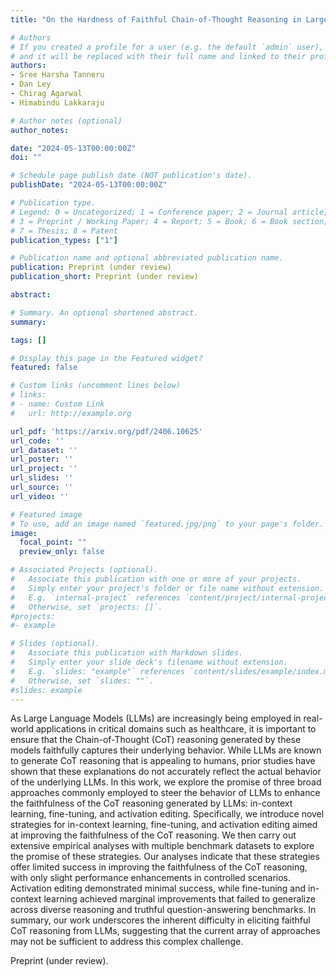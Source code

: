 ```yaml
---
title: "On the Hardness of Faithful Chain-of-Thought Reasoning in Large Language Models"

# Authors
# If you created a profile for a user (e.g. the default `admin` user), write the username (folder name) here 
# and it will be replaced with their full name and linked to their profile.
authors:
- Sree Harsha Tanneru
- Dan Ley
- Chirag Agarwal
- Himabindu Lakkaraju

# Author notes (optional)
author_notes: 

date: "2024-05-13T00:00:00Z"
doi: ""

# Schedule page publish date (NOT publication's date).
publishDate: "2024-05-13T00:00:00Z"

# Publication type.
# Legend: 0 = Uncategorized; 1 = Conference paper; 2 = Journal article;
# 3 = Preprint / Working Paper; 4 = Report; 5 = Book; 6 = Book section;
# 7 = Thesis; 8 = Patent
publication_types: ["1"]

# Publication name and optional abbreviated publication name.
publication: Preprint (under review)
publication_short: Preprint (under review)

abstract: 

# Summary. An optional shortened abstract.
summary: 

tags: []

# Display this page in the Featured widget?
featured: false

# Custom links (uncomment lines below)
# links:
# - name: Custom Link
#   url: http://example.org

url_pdf: 'https://arxiv.org/pdf/2406.10625'
url_code: ''
url_dataset: ''
url_poster: ''
url_project: ''
url_slides: ''
url_source: ''
url_video: ''

# Featured image
# To use, add an image named `featured.jpg/png` to your page's folder. 
image:
  focal_point: ""
  preview_only: false

# Associated Projects (optional).
#   Associate this publication with one or more of your projects.
#   Simply enter your project's folder or file name without extension.
#   E.g. `internal-project` references `content/project/internal-project/index.md`.
#   Otherwise, set `projects: []`.
#projects:
#- example

# Slides (optional).
#   Associate this publication with Markdown slides.
#   Simply enter your slide deck's filename without extension.
#   E.g. `slides: "example"` references `content/slides/example/index.md`.
#   Otherwise, set `slides: ""`.
#slides: example
---
```


As Large Language Models (LLMs) are increasingly being employed in real-world applications in critical domains such as healthcare, it is important to ensure that the Chain-of-Thought (CoT) reasoning generated by these models faithfully captures their underlying behavior.
While LLMs are known to generate CoT reasoning that is appealing to humans, prior studies have shown that these explanations do not accurately reflect the actual behavior of the underlying LLMs. In this work, we explore the promise of three broad approaches commonly employed to steer the behavior of LLMs to enhance the faithfulness of the CoT reasoning generated by LLMs: in-context learning, fine-tuning, and activation editing. Specifically, we introduce novel strategies for in-context learning, fine-tuning, and activation editing aimed at improving the faithfulness of the CoT reasoning. We then carry out extensive empirical analyses with multiple benchmark datasets to explore the promise of these strategies. Our analyses indicate that these strategies offer limited success in improving the faithfulness of the CoT reasoning, with only slight performance enhancements in controlled scenarios. Activation editing demonstrated minimal success, while fine-tuning and in-context learning achieved marginal improvements that failed to generalize across diverse reasoning and truthful question-answering benchmarks. In summary, our work underscores the inherent difficulty in eliciting faithful CoT reasoning from LLMs, suggesting that the current array of approaches may not be sufficient to address this complex challenge.

Preprint (under review).
